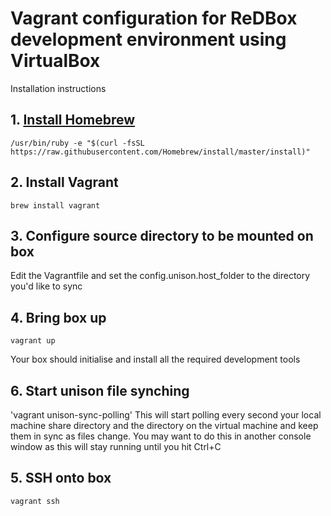 Vagrant configuration for ReDBox development environment using VirtualBox
====================

Installation instructions
## 1. [Install Homebrew](http://brew.sh/)
`/usr/bin/ruby -e "$(curl -fsSL https://raw.githubusercontent.com/Homebrew/install/master/install)"`

## 2. Install Vagrant
`brew install vagrant`

## 3. Configure source directory to be mounted on box
Edit the Vagrantfile and set the config.unison.host_folder to the directory you'd like to sync

## 4. Bring box up
`vagrant up`

Your box should initialise and install all the required development tools

## 6. Start unison file synching
'vagrant unison-sync-polling'
This will start polling every second your local machine share directory and the directory on the virtual machine and keep them in sync as files change. You may want to do this in another console window as this will stay running until you hit Ctrl+C

## 5. SSH onto box
`vagrant ssh`
